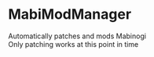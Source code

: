 # MabiModManager
 Automatically patches and mods Mabinogi <br/>
 Only patching works at this point in time